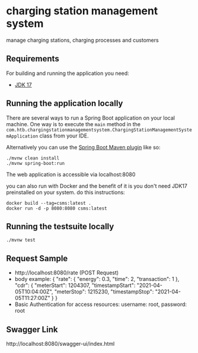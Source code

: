 # charging station management system
manage charging stations, charging processes and customers

## Requirements

For building and running the application you need:

- [JDK 17](https://www.oracle.com/java/technologies/downloads/)

## Running the application locally

There are several ways to run a Spring Boot application on your local machine. 
One way is to execute the `main` method in the `com.htb.chargingstationmanagementsystem.ChargingStationManagementSystemApplication` class from your IDE.

Alternatively you can use the [Spring Boot Maven plugin](https://docs.spring.io/spring-boot/docs/current/reference/html/build-tool-plugins-maven-plugin.html) like so:

```shell
./mvnw clean install 
./mvnw spring-boot:run
```
The web application is accessible via localhost:8080

you can also run with Docker and the benefit of it is you don't need JDK17 preinstalled on your system.
do this instructions:
```shell
docker build --tag=csms:latest .
docker run -d -p 8080:8080 csms:latest
```

## Running the testsuite locally
```shell
./mvnw test
```

## Request Sample
- http://localhost:8080/rate (POST Request)
- body example:
  {
    "rate": { "energy": 0.3, "time": 2, "transaction": 1 },
    "cdr": { "meterStart": 1204307, "timestampStart": "2021-04-05T10:04:00Z", "meterStop": 1215230, "timestampStop": "2021-04-05T11:27:00Z" }
  }
- Basic Authentication for access resources: username: root, password: root

## Swagger Link
http://localhost:8080/swagger-ui/index.html
 